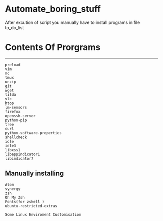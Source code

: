 # Automate_boring_stuff

 After excution of script you manually have to install programs in file to_do_list

# Contents Of Prorgrams 
-----------------


    preload 
    vim
    mc
    tmux
    unzip
    git
    wget
    tilda 
    vlc
    htop
    lm-sensors
    firefox
    openssh-server
    python-pip
    tree
    curl
    python-software-properties
    shellcheck 
    idle
    idle3
    libxss1
    libappindicator1
    libindicator7
  
## Manually installing 
    Atom 
    synergy 
    zsh 
    Oh My Zsh
    Fonts(for zshell )
    ubuntu-restricted-extras
 
    Some Linux Enviroment Customisation 
